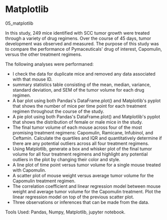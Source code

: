 # Matplotlib
05_matplotlib

In this study, 249 mice identified with SCC tumor growth were treated through a variety of drug regimens. Over the course of 45 days, tumor development was observed and measured. The purpose of this study was to compare the performance of Pymaceuticals' drug of interest, Capomulin, versus the other treatment regimens.

The following analyses were performaned:

- I check the data for duplicate mice and removed any data associated with that mouse ID.
- summary statistics table consisting of the mean, median, variance, standard deviation, and SEM of the tumor volume for each drug regimen.
- A bar plot using both Pandas's DataFrame.plot() and Matplotlib's pyplot that shows  the number of mice per time point for each treatment regimen throughout the course of the study.
- A pie plot using both Pandas's DataFrame.plot() and Matplotlib's pyplot that shows the distribution of female or male mice in the study.
- The final tumor volume of each mouse across four of the most promising treatment regimens: Capomulin, Ramicane, Infubinol, and Ceftamin. Calculate the quartiles and IQR and quantitatively determine if there are any potential outliers across all four treatment regimens.
- Using Matplotlib, generate a box and whisker plot of the final tumor volume for all four treatment regimens and highlight any potential outliers in the plot by changing their color and style.
- A line plot of time point versus tumor volume for a single mouse treated with Capomulin.
- A scatter plot of mouse weight versus average tumor volume for the Capomulin treatment regimen.
- The correlation coefficient and linear regression model between mouse weight and average tumor volume for the Capomulin treatment. Plot the linear regression model on top of the previous scatter plot.
- Three observations or inferences that can be made from the data.

Tools Used: Pandas, Numpy, Matplotlib, jupyter notebook.
